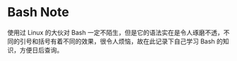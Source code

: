 # Bash Note

使用过 Linux 的大伙对 Bash 一定不陌生，但是它的语法实在是令人琢磨不透，不同的引号和括号有着不同的效果，很令人烦恼，故在此记录下自己学习 Bash 的知识，方便日后查询。
